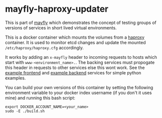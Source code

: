 mayfly-haproxy-updater
======================

This is part of [mayfly](https://github.com/bewt85/mayfly) which demonstrates the 
concept of testing groups of versions of services in short lived virtual environments.

This is a docker container which mounts the volumes from a [haproxy](https://github.com/bewt85/docker-haproxy) 
container.  It is used to monitor etcd changes and update the mounted `/etc/haproxy/haproxy.cfg` 
accordingly.

It works by adding an `x-mayfly` header to incoming requests to hosts which start with `www-<environment_name>.`. 
The backing services must propogate this header in requests to other services else this wont work.  See the 
[example frontend](https://github.com/bewt85/example-frontend) and [example backend](https://github.com/bewt85/example-backend) 
services for simple python examples.

You can build your own versions of this container by setting the following environment variable 
to your docker index username (if you don't it uses mine) and running this bash script:

```
export DOCKER_ACCOUNT_NAME=<your_name>
sudo -E ./build.sh
```
